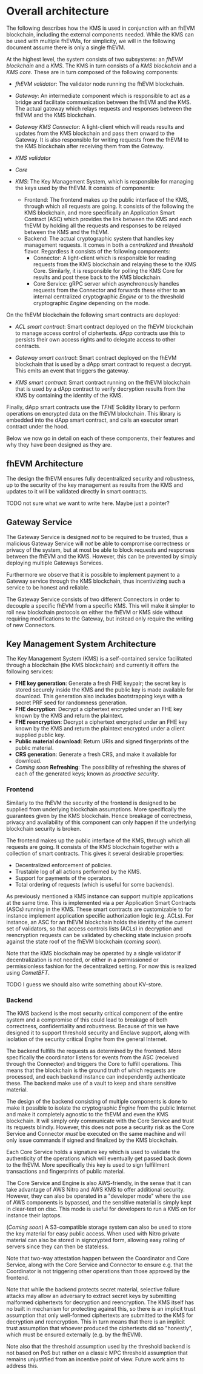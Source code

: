 # Overall architecture

The following describes how the KMS is used in conjunction with an fhEVM blockchain, including the external components needed.
While the KMS can be used with multiple fhEVMs, for simplicity, we will in the following document assume there is only a single fhEVM.

At the highest level, the system consists of two subsystems: an *fhEVM blockchain* and a *KMS*. The KMS in turn consists of a *KMS blockchain* and a *KMS core*. These are in turn composed of the following components:

- *fhEVM validator*: The validator node running the fhEVM blockchain.

- *Gateway*: An intermediate component which is responsible to act as a bridge and facilitate communication between the fhEVM and the KMS. The actual gateway which relays requests and responses between the fhEVM and the KMS blockchain.

- *Gateway KMS Connector*: A light-client which will reads results and updates from the KMS blockchain and pass them onward to the Gateway. It is also responsible for writing requests from the fhEVM to the KMS blockchain after receiving them from the Gateway.

- *KMS validator*

- *Core*

- *KMS*: The Key Management System, which is responsible for managing the keys used by the fhEVM. It consists of components:
  - Frontend: The frontend makes up the public interface of the KMS, through which all requests are going. It consists of the following the KMS blockchain, and more specifically an Application Smart Contract (ASC) which provides the link between the KMS and each fhEVM by holding all the requests and responses to be relayed between the KMS and the fhEVM.
  - Backend: The actual cryptographic system that handles key management requests. It comes in both a _centralized_ and _threshold_ flavor. Regardless it consists of the following components:
    - Connector: A light-client which is responsible for reading requests from the KMS blockchain and relaying these to the KMS Core. Similarly, it is responsible for polling the KMS Core for results and post these back to the KMS blockchain.
    - Core Service: gRPC server which asynchronously handles requests from the Connector and forwards these either to an internal centralized cryptographic _Engine_ or to the threshold cryptographic _Engine_ depending on the mode.


On the fhEVM blockchain the following smart contracts are deployed:

- *ACL smart contract*: Smart contract deployed on the fhEVM blockchain to manage access control of ciphertexts. dApp contracts use this to persists their own access rights and to delegate access to other contracts.

- *Gateway smart contract*: Smart contract deployed on the fhEVM blockchain that is used by a dApp smart contract to request a decrypt. This emits an event that triggers the gateway.

- *KMS smart contract*: Smart contract running on the fhEVM blockchain that is used by a dApp contract to verify decryption results from the KMS by containing the identity of the KMS.

Finally, dApp smart contracts use the *TFHE* Solidity library to perform operations on encrypted data on the fhEVM blockchain. This library is embedded into the dApp smart contract, and calls an executor smart contract under the hood.




Below we now go in detail on each of these components, their features and why they have been designed as they are.

## fhEVM Architecture
The design the fhEVM ensures fully decentralized security and robustness, up to the security of the key management as results from the KMS and updates to it will be validated directly in smart contracts.

TODO not sure what we want to write here. Maybe just a pointer?

## Gateway Service
The Gateway Service is designed _not_ to be required to be trusted, thus a malicious Gateway Service will _not_ be able to compromise correctness or privacy of the system, but at most be able to block requests and responses between the fhEVM and the KMS. However, this can be prevented by simply deploying multiple Gateways Services.

Furthermore we observe that it is possible to implement payment to a Gateway service through the KMS blockchain, thus incentivizing such a service to be honest and reliable.

The Gateway Service consists of two different Connectors in order to decouple a specific fhEVM from a specific KMS. This will make it simpler to roll new blockchain protocols on either the fhEVM or KMS side without requiring modifications to the Gateway, but instead only require the writing of new Connectors.

## Key Management System Architecture

The Key Management System (KMS) is a self-contained service facilitated through a blockchain (the KMS blockchain) and currently it offers the following services:

- **FHE key generation**: Generate a fresh FHE keypair; the secret key is stored securely inside the KMS and the public key is made available for download. This generation also includes bootstrapping keys with a secret PRF seed for randomness generation.
- **FHE decryption**: Decrypt a ciphertext encrypted under an FHE key known by the KMS and return the plaintext.
- **FHE reencryption**: Decrypt a ciphertext encrypted under an FHE key known by the KMS and return the plaintext encrypted under a client supplied public key.
- **Public material download**: Return URIs and signed fingerprints of the public material.
- **CRS generation**: Generate a fresh CRS, and make it available for download.
- _Coming soon_ **Refreshing**: The possibility of refreshing the shares of each of the generated keys; known as *proactive security*.


### Frontend
Similarly to the fhEVM the security of the frontend is designed to be supplied from underlying blockchain assumptions. More specifically the guarantees given by the KMS blockchain.
Hence breakage of correctness, privacy and availability of this component can only happen if the underlying blockchain security is broken.

The frontend makes up the public interface of the KMS, through which all requests are going. It consists of the KMS blockchain together with a collection of smart contracts. This gives it several desirable properties:

- Decentralized enforcement of policies.
- Trustable log of all actions performed by the KMS.
- Support for payments of the operators.
- Total ordering of requests (which is useful for some backends).

As previously mentioned a KMS instance can support multiple applications at the same time. This is implemented via a per Application Smart Contracts (ASCs) running in the KMS. These smart contracts are customizable to for instance implement application specific authorization logic (e.g. ACLs). For instance, an ASC for an fhEVM blockchain holds the identity of the current set of validators, so that access controls lists (ACLs) in decryption and reencryption requests can be validated by checking state inclusion proofs against the state roof of the fhEVM blockchain (_coming soon_).

Note that the KMS blockchain may be operated by a single validator if decentralization is not needed, or either in a permissioned or permissionless fashion for the decentralized setting.
For now this is realized using *CometBFT*.

TODO I guess we should also write something about KV-store. 

### Backend
The KMS backend is the most security critical component of the entire system and a compromise of this could lead to breakage of both correctness, confidentiality and robustness.
Because of this we have designed it to support threshold security and Enclave support, along with isolation of the security critical _Engine_ from the general Internet.

The backend fulfills the requests as determined by the frontend.
More specifically the coordinator listens for events from the ASC (received through the Connector) and triggers the Core to fulfill operations. This means that the blockchain is the ground truth of which requests are processed, and each backend instance can independently authenticate these. The backend make use of a vault to keep and share sensitive material.

The design of the backend consisting of multiple components is done to make it possible to isolate the cryptographic _Engine_ from the public Internet and make it completely agnostic to the fhEVM and even the KMS blockchain.
It will simply only communicate with the Core Service and trust its requests blindly.
However, this does not pose a security risk as the Core Service and Connector _must_ be executed on the same machine and will only issue commands if signed and finalized by the KMS blockchain.

Each Core Service holds a signature key which is used to validate the authenticity of the operations which will eventually get passed back down to the fhEVM.
More specifically this key is used to sign fulfillment transactions and fingerprints of public material.

The Core Service and Engine is also AWS-friendly, in the sense that it can take advantage of AWS Nitro and AWS KMS to offer additional security. However, they can also be operated in a "developer mode" where the use of AWS components is bypassed, and the sensitive material is simply kept in clear-text on disc. This mode is useful for developers to run a KMS on for instance their laptops.

(_Coming soon_) A S3-compatible storage system can also be used to store the key material for easy public access. When used with Nitro private material can also be stored in signcrypted form, allowing easy rolling of servers since they can then be stateless.

Note that two-way attestation happen between the Coordinator and Core Service, along with the Core Service and Connector to ensure e.g. that the Coordinator is not triggering other operations than those approved by the frontend.

Note that while the backend protects secret material, selective failure attacks may allow an adversary to extract secret keys by submitting malformed ciphertexts for decryption and reencryption. The KMS itself has no built in mechanism for protecting against this, so there is an implicit trust assumption that only well-formed ciphertexts are submitted to the KMS for decryption and reencryption. This in turn means that there is an implicit trust assumption that whoever produced the ciphertexts did so "honestly", which must be ensured externally (e.g. by the fhEVM).

Note also that the threshold assumption used by the threshold backend is not based on PoS but rather on a classic MPC threshold assumption that remains unjustified from an incentive point of view. Future work aims to address this.
